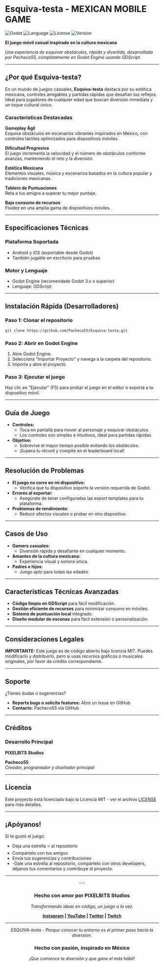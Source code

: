 # Esquiva-testa - MEXICAN MOBILE GAME

![Godot](https://img.shields.io/badge/Engine-Godot-blue)
![Language](https://img.shields.io/badge/Language-GDScript-purple)
![License](https://img.shields.io/badge/License-MIT-yellow)
![Version](https://img.shields.io/badge/Version-1.0-red)

**El juego móvil casual inspirado en la cultura mexicana**

*Una experiencia de esquivar obstáculos, rápida y divertida, desarrollada por Pacheco55, completamente en Godot Engine usando GDScript.*

---

## **¿Por qué Esquiva-testa?**

En un mundo de juegos casuales, **Esquiva-testa** destaca por su estética mexicana, controles amigables y partidas rápidas que desafían tus reflejos. Ideal para jugadores de cualquier edad que buscan diversión inmediata y un toque cultural único.

### **Características Destacadas**

**Gameplay Ágil**  
Esquiva obstáculos en escenarios vibrantes inspirados en México, con controles táctiles optimizados para dispositivos móviles.

**Dificultad Progresiva**  
El juego incrementa la velocidad y el número de obstáculos conforme avanzas, manteniendo el reto y la diversión.

**Estética Mexicana**  
Elementos visuales, música y escenarios basados en la cultura popular y tradiciones mexicanas.

**Tablero de Puntuaciones**  
Reta a tus amigos a superar tu mejor puntaje.

**Bajo consumo de recursos**  
Fluidez en una amplia gama de dispositivos móviles.

---

## **Especificaciones Técnicas**

### **Plataforma Soportada**

- Android y iOS (exportable desde Godot)
- También jugable en escritorio para pruebas

### **Motor y Lenguaje**

- Godot Engine (recomendado Godot 3.x o superior)
- Lenguaje: GDScript

---

## **Instalación Rápida (Desarrolladores)**

### **Paso 1: Clonar el repositorio**

```sh
git clone https://github.com/Pacheco55/Esquiva-testa.git
```

### **Paso 2: Abrir en Godot Engine**

1. Abre Godot Engine.
2. Selecciona "Importar Proyecto" y navega a la carpeta del repositorio.
3. Importa y abre el proyecto.

### **Paso 3: Ejecutar el juego**

Haz clic en "Ejecutar" (F5) para probar el juego en el editor o exporta a tu dispositivo móvil.

---

## **Guía de Juego**

- **Controles:**  
  - Toca en pantalla para mover al personaje y esquivar obstáculos.
  - Los controles son simples e intuitivos, ideal para partidas rápidas.
- **Objetivo:**  
  - Sobrevive el mayor tiempo posible evitando los obstáculos.
  - ¡Supera tu récord y compite en el leaderboard local!

---

## **Resolución de Problemas**

- **El juego no corre en mi dispositivo:**  
  - Verifica que tu dispositivo soporte la versión requerida de Godot.
- **Errores al exportar:**  
  - Asegúrate de tener configuradas las export templates para tu plataforma.
- **Problemas de rendimiento:**  
  - Reducir efectos visuales o probar en otro dispositivo.

---

## **Casos de Uso**

- **Gamers casuales:**  
  - Diversión rápida y desafiante en cualquier momento.
- **Amantes de la cultura mexicana:**  
  - Experiencia visual y sonora única.
- **Padres e hijos:**  
  - Juego apto para todas las edades.

---

## **Características Técnicas Avanzadas**

- **Código limpio en GDScript** para fácil modificación.
- **Gestión eficiente de recursos** para minimizar consumo en móviles.
- **Sistema de puntuación local** integrado.
- **Diseño modular de escenas** para fácil extensión o personalización.

---

## **Consideraciones Legales**

**IMPORTANTE:** Este juego es de código abierto bajo licencia MIT. Puedes modificarlo y distribuirlo, pero si usas recursos gráficos o musicales originales, por favor da crédito correspondiente.

---

## **Soporte**

¿Tienes dudas o sugerencias?  
- **Reporta bugs o solicita features:** Abre un Issue en GitHub
- **Contacto:** Pacheco55 vía GitHub

---

## **Créditos**

### **Desarrollo Principal**

**PIXELBITS Studios**

**Pacheco55**  
_Creador, programador y diseñador principal_

---

## **Licencia**

Este proyecto está licenciado bajo la Licencia MIT - ver el archivo [LICENSE](LICENSE) para más detalles.

---

## **¡Apóyanos!**

Si te gustó el juego:

- Deja una estrella ⭐ al repositorio
- Compártelo con tus amigos
- Envía tus sugerencias y contribuciones
- -Dale una estrella al repositorio, compártelo con otros developers, déjanos tus comentarios y contribuye al proyecto.


---

<div align="center">
---

### **Hecho con amor por PIXELBITS Studios**

*Transformando ideas en código, un juego a la vez.*

**[Instagram](https://www.instagram.com/pixelbits_studios/) | [YouTube](https://www.youtube.com/channel/UCkLUjIeYTECtigFdcQjWu5Q) | [Twitter](https://x.com/pixelbitstud) | [Twitch](https://www.twitch.tv/pixelbits_studio/about)**

---

*ESQUIVA-testa - Porque conocer tu entorno es el primer paso hacia la diversion.*
### **Hecho con pasión, inspirado en México**

*¡Que comience la diversión y que gane el más hábil!*

</div>
